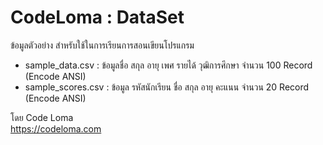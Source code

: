 # CodeLoma : DataSet
ข้อมูลตัวอย่าง สำหรับใช้ในการเรียนการสอนเขียนโปรแกรม
- sample_data.csv : ข้อมูลชื่อ สกุล อายุ เพศ รายได้ วุฒิการศึกษา จำนวน 100 Record (Encode ANSI)
- sample_scores.csv : ข้อมูล รหัสนักเรียน ชื่อ สกุล อายุ คะแนน จำนวน 20 Record (Encode ANSI)

โดย Code Loma \
https://codeloma.com
